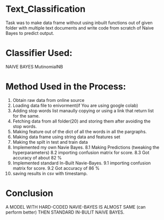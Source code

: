 # Text_Classification
Task was to make data frame without using inbuilt functions out of given folder with multiple text documents and write code from scratch of Naive Bayes to predict output.

# Classifier Used:
 NAIVE BAYES 
 MutinomialNB
 
# Method Used in the Process:
1. Obtain raw data from online source 
2. Loading data file to enivorment(if You are using google colab)
3. Adding stop words list manaully copying or using a link that return list for the same.
4. Fetching data from all folder(20) and storing them after avoiding the stop words.
5. Making feature out of the dict of all the words in all the pargraphs.
6. Making data frame using string data and features set
7. Making the spilt in test and train data 
8. Implemented my own Navie Bayes.
  8.1 Making Predictions (tweaking the hyperparameters)
  8.2 importing confusion matrix for score.
  8.3 Got accuracy of about 82 %
9. Implemented standard In-Built Navie-Bayes.
   9.1 importing confusion matrix for score.
   9.2 Got accuracy of 86 %
10. saving results in csv with timestamp.

# Conclusion 
A MODEL WITH HARD-CODED NAVIE-BAYES IS ALMOST SAME (can perform better) THEN STANDARD IN-BULIT NAIVE BAYES.
